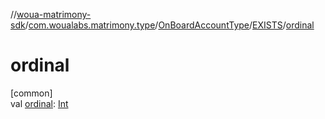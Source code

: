 //[woua-matrimony-sdk](../../../../index.md)/[com.woualabs.matrimony.type](../../index.md)/[OnBoardAccountType](../index.md)/[EXISTS](index.md)/[ordinal](ordinal.md)

# ordinal

[common]\
val [ordinal](ordinal.md): [Int](https://kotlinlang.org/api/latest/jvm/stdlib/kotlin/-int/index.html)
